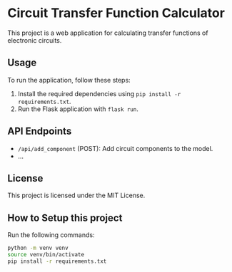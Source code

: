 # Circuit Transfer Function Calculator

This project is a web application for calculating transfer functions of electronic circuits.

## Usage

To run the application, follow these steps:

1. Install the required dependencies using `pip install -r requirements.txt`.
2. Run the Flask application with `flask run`.

## API Endpoints

- `/api/add_component` (POST): Add circuit components to the model.
- ...

## License

This project is licensed under the MIT License.

## How to Setup this project

Run the following commands:

```bash
python -m venv venv
source venv/bin/activate
pip install -r requirements.txt
```
